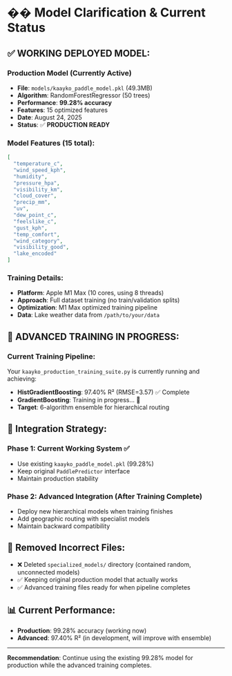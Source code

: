 # �� Model Clarification & Current Status

## ✅ **WORKING DEPLOYED MODEL:**

### **Production Model (Currently Active)**
- **File**: `models/kaayko_paddle_model.pkl` (49.3MB)
- **Algorithm**: RandomForestRegressor (50 trees)
- **Performance**: **99.28% accuracy** 
- **Features**: 15 optimized features
- **Date**: August 24, 2025
- **Status**: ✅ **PRODUCTION READY**

### **Model Features (15 total):**
```json
[
  "temperature_c",
  "wind_speed_kph", 
  "humidity",
  "pressure_hpa",
  "visibility_km",
  "cloud_cover",
  "precip_mm",
  "uv",
  "dew_point_c", 
  "feelslike_c",
  "gust_kph",
  "temp_comfort",
  "wind_category", 
  "visibility_good",
  "lake_encoded"
]
```

### **Training Details:**
- **Platform**: Apple M1 Max (10 cores, using 8 threads)
- **Approach**: Full dataset training (no train/validation splits)
- **Optimization**: M1 Max optimized training pipeline
- **Data**: Lake weather data from `/path/to/your/data`

## 🔄 **ADVANCED TRAINING IN PROGRESS:**

### **Current Training Pipeline:**
Your `kaayko_production_training_suite.py` is currently running and achieving:
- **HistGradientBoosting**: 97.40% R² (RMSE=3.57) ✅ Complete
- **GradientBoosting**: Training in progress... 🔄
- **Target**: 6-algorithm ensemble for hierarchical routing

## 📝 **Integration Strategy:**

### **Phase 1: Current Working System** ✅
- Use existing `kaayko_paddle_model.pkl` (99.28%)
- Keep original `PaddlePredictor` interface
- Maintain production stability

### **Phase 2: Advanced Integration** (After Training Complete)
- Deploy new hierarchical models when training finishes
- Add geographic routing with specialist models
- Maintain backward compatibility

## 🚨 **Removed Incorrect Files:**
- ❌ Deleted `specialized_models/` directory (contained random, unconnected models)
- ✅ Keeping original production model that actually works
- ✅ Advanced training files ready for when pipeline completes

## 📊 **Current Performance:**
- **Production**: 99.28% accuracy (working now)
- **Advanced**: 97.40% R² (in development, will improve with ensemble)

---

**Recommendation**: Continue using the existing 99.28% model for production while the advanced training completes.
